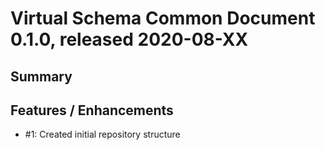 # Virtual Schema Common Document 0.1.0, released 2020-08-XX

## Summary

## Features / Enhancements

* #1: Created initial repository structure